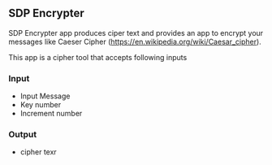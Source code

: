 ## SDP Encrypter
SDP Encrypter app produces ciper text and provides an app to encrypt your messages like Caeser Cipher (https://en.wikipedia.org/wiki/Caesar_cipher).

This app is a cipher tool that accepts following inputs
 ### Input 
- Input Message
 - Key number
 - Increment number
 ### Output 
- cipher texr


